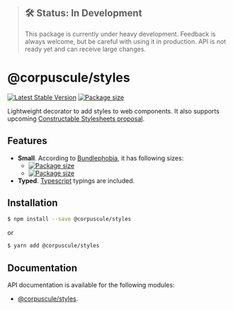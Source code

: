 > ## 🛠 Status: In Development
> This package is currently under heavy development. Feedback is always welcome, but be careful with
using it in production. API is not ready yet and can receive large changes.

# @corpuscule/styles
[![Latest Stable Version](https://img.shields.io/npm/v/@corpuscule/styles.svg)](https://www.npmjs.com/package/@corpuscule/styles)
[![Package size](https://badgen.net/bundlephobia/minzip/@corpuscule/styles)](https://bundlephobia.com/result?p=@corpuscule/styles)

Lightweight decorator to add styles to web components. It also supports upcoming [Constructable
Stylesheets proposal](https://wicg.github.io/construct-stylesheets/).

## Features
* **Small**. According to [Bundlephobia](https://bundlephobia.com), it has following sizes:
  * [![Package size](https://badgen.net/bundlephobia/min/@corpuscule/styles)](https://bundlephobia.com/result?p=@corpuscule/styles)
  * [![Package size](https://badgen.net/bundlephobia/minzip/@corpuscule/styles)](https://bundlephobia.com/result?p=@corpuscule/styles)
* **Typed**. [Typescript](http://www.typescriptlang.org/) typings are included.

## Installation
```bash
$ npm install --save @corpuscule/styles
``` 
or
```bash
$ yarn add @corpuscule/styles
```

## Documentation
API documentation is available for the following modules:
* [@corpuscule/styles](https://corpusculejs.github.io/corpuscule/modules/_corpuscule_styles.html).